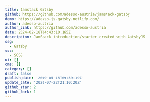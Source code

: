 ```yaml
---
title: Jamstack Gatsby
github: https://github.com/adesso-austria/jamstack-gatsby
demo: https://adesso-js-gatsby.netlify.com/
author: adesso-austria
author_link: https://github.com/adesso-austria
date: 2024-02-18T04:43:10.165Z
description: JamStack introduction/starter created with GatsbyJS
ssg:
  - Gatsby
css:
  - SCSS
ui: []
cms: []
category: []
draft: false
publish_date: '2019-05-15T09:59:19Z'
update_date: '2020-07-22T21:10:20Z'
github_star: 2
github_fork: 1
---
```

